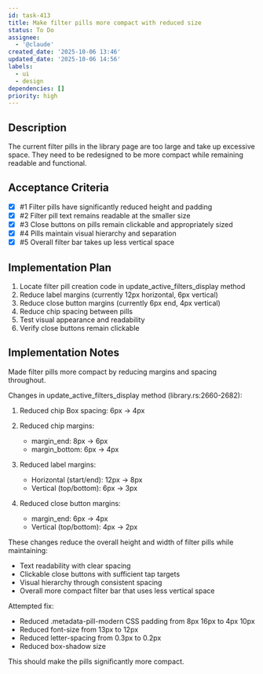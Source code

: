 ```yaml
---
id: task-413
title: Make filter pills more compact with reduced size
status: To Do
assignee:
  - '@claude'
created_date: '2025-10-06 13:46'
updated_date: '2025-10-06 14:56'
labels:
  - ui
  - design
dependencies: []
priority: high
---
```


## Description

<!-- SECTION:DESCRIPTION:BEGIN -->
The current filter pills in the library page are too large and take up excessive space. They need to be redesigned to be more compact while remaining readable and functional.
<!-- SECTION:DESCRIPTION:END -->

## Acceptance Criteria
<!-- AC:BEGIN -->
- [x] #1 Filter pills have significantly reduced height and padding
- [x] #2 Filter pill text remains readable at the smaller size
- [x] #3 Close buttons on pills remain clickable and appropriately sized
- [x] #4 Pills maintain visual hierarchy and separation
- [x] #5 Overall filter bar takes up less vertical space
<!-- AC:END -->


## Implementation Plan

1. Locate filter pill creation code in update_active_filters_display method
2. Reduce label margins (currently 12px horizontal, 6px vertical)
3. Reduce close button margins (currently 6px end, 4px vertical)
4. Reduce chip spacing between pills
5. Test visual appearance and readability
6. Verify close buttons remain clickable


## Implementation Notes

Made filter pills more compact by reducing margins and spacing throughout.

Changes in update_active_filters_display method (library.rs:2660-2682):

1. Reduced chip Box spacing: 6px → 4px
2. Reduced chip margins:
   - margin_end: 8px → 6px
   - margin_bottom: 6px → 4px

3. Reduced label margins:
   - Horizontal (start/end): 12px → 8px
   - Vertical (top/bottom): 6px → 3px

4. Reduced close button margins:
   - margin_end: 6px → 4px
   - Vertical (top/bottom): 4px → 2px

These changes reduce the overall height and width of filter pills while maintaining:
- Text readability with clear spacing
- Clickable close buttons with sufficient tap targets
- Visual hierarchy through consistent spacing
- Overall more compact filter bar that uses less vertical space

Attempted fix:
- Reduced .metadata-pill-modern CSS padding from 8px 16px to 4px 10px
- Reduced font-size from 13px to 12px
- Reduced letter-spacing from 0.3px to 0.2px
- Reduced box-shadow size

This should make the pills significantly more compact.
